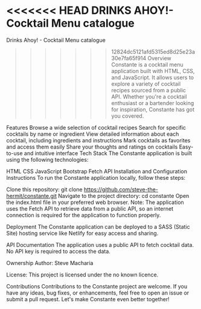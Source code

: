 <<<<<<< HEAD
DRINKS AHOY!- Cocktail Menu catalogue
=======
Drinks Ahoy! - Cocktail Menu catalogue
>>>>>>> 12824dc5121afd5315ed8d25e23a30e7fa65f914
Overview
Constante is a cocktail menu application built with HTML, CSS, and JavaScript. It allows users to explore a variety of cocktail recipes sourced from a public API. Whether you're a cocktail enthusiast or a bartender looking for inspiration, Constante has got you covered.

Features
Browse a wide selection of cocktail recipes
Search for specific cocktails by name or ingredient
View detailed information about each cocktail, including ingredients and instructions
Mark cocktails as favorites and access them easily
Share your thoughts and ratings on cocktails
Easy-to-use and intuitive interface
Tech Stack
The Constante application is built using the following technologies:

HTML
CSS
JavaScript
Bootstrap
Fetch API
Installation and Configuration Instructions
To run the Constante application locally, follow these steps:

Clone this repository: git clone https://github.com/steve-the-hermit/constante.git
Navigate to the project directory: cd constante
Open the index.html file in your preferred web browser.
Note: The application uses the Fetch API to retrieve data from a public API, so an internet connection is required for the application to function properly.

Deployment
The Constante application can be deployed to a SASS (Static Site) hosting service like Netlify for easy access and sharing.

API Documentation
The application uses a public API to fetch cocktail data. No API key is required to access the data.

Ownership
Author: Steve Macharia

License: This project is licensed under the no known licence.

Contributions
Contributions to the Constante project are welcome. If you have any ideas, bug fixes, or enhancements, feel free to open an issue or submit a pull request. Let's make Constante even better together!

